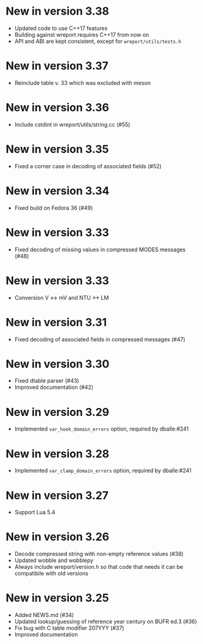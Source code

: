 # New in version 3.38

* Updated code to use C++17 features
* Building against wreport requires C++17 from now on
* API and ABI are kept consistent, except for `wreport/utils/tests.h`

# New in version 3.37

* Reinclude table v. 33 which was excluded with meson

# New in version 3.36

* Include cstdint in wreport/utils/string.cc (#55)

# New in version 3.35

* Fixed a corner case in decoding of associated fields (#52)

# New in version 3.34

* Fixed build on Fedora 36 (#49)

# New in version 3.33

* Fixed decoding of missing values in compressed MODES messages (#48)

# New in version 3.33

* Conversion V <-> mV and NTU <-> LM

# New in version 3.31

* Fixed decoding of associated fields in compressed messages (#47)

# New in version 3.30

* Fixed dtable parser (#43)
* Improved documentation (#42)

# New in version 3.29

* Implemented `var_hook_domain_errors` option, required by dballe:#241

# New in version 3.28

* Implemented `var_clamp_domain_errors` option, required by dballe:#241

# New in version 3.27

* Support Lua 5.4

# New in version 3.26

* Decode compressed string with non-empty reference values (#38)
* Updated wobble and wobblepy
* Always include wreport/version.h so that code that needs it can be compatibile with old versions

# New in version 3.25

* Added NEWS.md (#34)
* Updated lookup/guessing of reference year century on BUFR ed.3 (#36)
* Fix bug with C table modifier 207YYY (#37)
* Improved documentation
